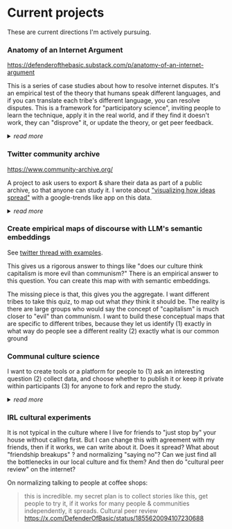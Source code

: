 # Current projects

These are current directions I'm actively pursuing.

### Anatomy of an Internet Argument

https://defenderofthebasic.substack.com/p/anatomy-of-an-internet-argument

This is a series of case studies about how to resolve internet disputes. It's an empirical test of the theory that humans speak different languages, and if you can translate each tribe's different language, you can resolve disputes. This is a framework for "participatory science", inviting people to learn the technique, apply it in the real world, and if they find it doesn't work, they can "disprove" it, or update the theory, or get peer feedback. 

 <details>
 <summary><i>read more</i></summary>

The object level goal is to teach people how to have more productive conversations online, which leads to greater empathy and social cohesion, and the meta goal is to make a fun, accessible way to engage the average person in a process of science & truth seeking. It's a big game where you win by understanding the other side, proving you can predict them (which is often the goal of the other side, to be understood)

Trying to collect the theory & case studies in an open source book: https://defenderofbasic.github.io/in-good-faith-handbook/

 </details>

### Twitter community archive

https://www.community-archive.org/

A project to ask users to export & share their data as part of a public archive, so that anyone can study it. I wrote about ["visualizing how ideas spread"](https://github.com/TheExGenesis/community-archive/wiki/Exploring-historical-trends-in-the-community-archive) with a google-trends like app on this data.

 <details>
 <summary><i>read more</i></summary>
 
My initial plan was to just publish my own archive, study it to see how & why I changed significantly over a span of ~1 year as I was exposed to specific ideas. This is kind of a very invasive analysis, but I thought that doing it on myself for the public good would be the easiest way to get permission, and that if I find something useful or interesting for myself, others might do it too. And if there is anything dangerous about it, others will see that too. Either way it will contribute to the field.

I believe this can become a common paradigm. We don't need to ask permission from big companies to study ourselves, every user can export their own data and share it with whomever they choose to. The only other notable example of this pattern is [Washington Post asking its followers to export and give them their TikTok user data](https://omarshehata.substack.com/p/washington-post-is-collecting-tiktok).
   
 </details>



### Create empirical maps of discourse with LLM's semantic embeddings

See [twitter thread with examples](https://x.com/DefenderOfBasic/status/1856002128327643289).

This gives us a rigorous answer to things like "does our culture think capitalism is more evil than communism?" There is an empirical answer to this question. You can create this map with with semantic embeddings.

The missing piece is that, this gives you the aggregate. I want different tribes to take this quiz, to map out what _they_ think it should be. The reality is there are large groups who would say the concept of "capitalism" is much closer to "evil" than communism. I want to build these conceptual maps that are specific to different tribes, because they let us identify (1) exactly in what way do people see a different reality (2) exactly what is our common ground 

### Communal culture science

I want to create tools or a platform for people to (1) ask an interesting question (2) collect data, and choose whether to publish it or keep it private within participants (3) for anyone to fork and repro the study.

 <details>
 <summary><i>read more</i></summary>
Aella does this a lot, but I want this to somehow be easier, more common of a pattern. Like the [communal daily plot](https://perthirtysix.com/communal-plot-daily-poll) but in a way I can fork or submit questions?  

This is partially about creating the tech tools and partially about spreading that idea that anyone can do this, you can analyze other people's data, etc.

Forking is really important because Aella's polls for example sometimes get crazy answers/conclusion where people say "that's not true/representative". I want people to be able to run the study within their own friend network, and compare their network to the global/sampled population. This is how to get things to "spread sideways", in areas where internet culture doesn't touch. My mom isn't going to see this surveys, but if the game is: "poll your network" I can go sit with her and do it. 
</details>
  
### IRL cultural experiments

It is not typical in the culture where I live for friends to "just stop by" your house without calling first. But I can change this with agreement with my friends, then if it works, we can write about it. Does it spread? What about "friendship breakups" ? and normalizing "saying no"? Can we just find all the bottlenecks in our local culture and fix them? And then do "cultural peer review" on the internet? 

On normalizing talking to people at coffee shops:

> this is incredible. my secret plan is to collect stories like this, get people to try it, if it works for many people & communities independently, it spreads. Cultural peer review
https://x.com/DefenderOfBasic/status/1855620094107230688
